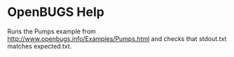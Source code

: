 OpenBUGS Help
=============

Runs the Pumps example from http://www.openbugs.info/Examples/Pumps.html and checks that stdout.txt matches expected.txt.

